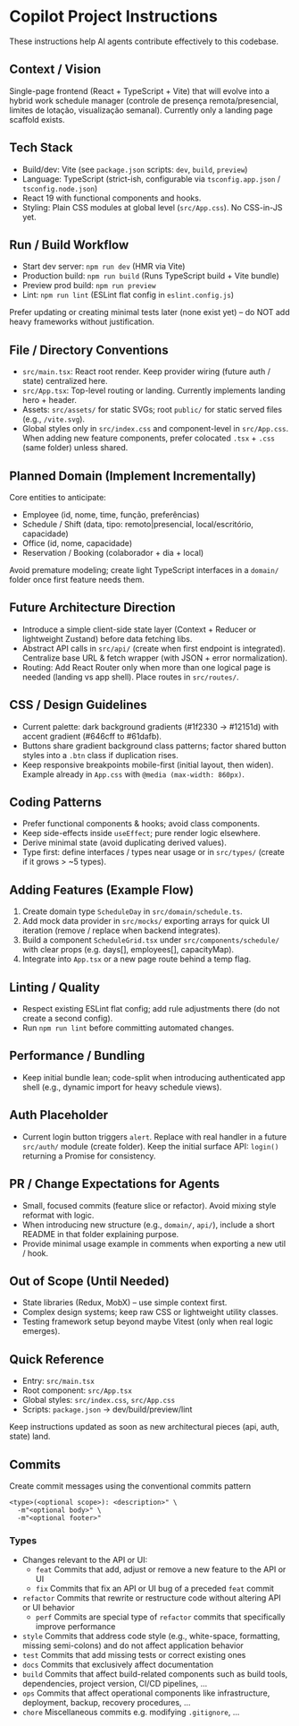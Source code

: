 # Copilot Project Instructions

These instructions help AI agents contribute effectively to this codebase.

## Context / Vision
Single-page frontend (React + TypeScript + Vite) that will evolve into a hybrid work schedule manager (controle de presença remota/presencial, limites de lotação, visualização semanal). Currently only a landing page scaffold exists.

## Tech Stack
- Build/dev: Vite (see `package.json` scripts: `dev`, `build`, `preview`)
- Language: TypeScript (strict-ish, configurable via `tsconfig.app.json` / `tsconfig.node.json`)
- React 19 with functional components and hooks.
- Styling: Plain CSS modules at global level (`src/App.css`). No CSS-in-JS yet.

## Run / Build Workflow
- Start dev server: `npm run dev` (HMR via Vite)
- Production build: `npm run build` (Runs TypeScript build + Vite bundle)
- Preview prod build: `npm run preview`
- Lint: `npm run lint` (ESLint flat config in `eslint.config.js`)

Prefer updating or creating minimal tests later (none exist yet) – do NOT add heavy frameworks without justification.

## File / Directory Conventions
- `src/main.tsx`: React root render. Keep provider wiring (future auth / state) centralized here.
- `src/App.tsx`: Top-level routing or landing. Currently implements landing hero + header.
- Assets: `src/assets/` for static SVGs; root `public/` for static served files (e.g., `/vite.svg`).
- Global styles only in `src/index.css` and component-level in `src/App.css`. When adding new feature components, prefer colocated `.tsx` + `.css` (same folder) unless shared.

## Planned Domain (Implement Incrementally)
Core entities to anticipate:
- Employee (id, nome, time, função, preferências)
- Schedule / Shift (data, tipo: remoto|presencial, local/escritório, capacidade)
- Office (id, nome, capacidade)
- Reservation / Booking (colaborador + dia + local)

Avoid premature modeling; create light TypeScript interfaces in a `domain/` folder once first feature needs them.

## Future Architecture Direction
- Introduce a simple client-side state layer (Context + Reducer or lightweight Zustand) before data fetching libs.
- Abstract API calls in `src/api/` (create when first endpoint is integrated). Centralize base URL & fetch wrapper (with JSON + error normalization).
- Routing: Add React Router only when more than one logical page is needed (landing vs app shell). Place routes in `src/routes/`.

## CSS / Design Guidelines
- Current palette: dark background gradients (#1f2330 → #12151d) with accent gradient (#646cff to #61dafb).
- Buttons share gradient background class patterns; factor shared button styles into a `.btn` class if duplication rises.
- Keep responsive breakpoints mobile-first (initial layout, then widen). Example already in `App.css` with `@media (max-width: 860px)`.

## Coding Patterns
- Prefer functional components & hooks; avoid class components.
- Keep side-effects inside `useEffect`; pure render logic elsewhere.
- Derive minimal state (avoid duplicating derived values).
- Type first: define interfaces / types near usage or in `src/types/` (create if it grows > ~5 types).

## Adding Features (Example Flow)
1. Create domain type `ScheduleDay` in `src/domain/schedule.ts`.
2. Add mock data provider in `src/mocks/` exporting arrays for quick UI iteration (remove / replace when backend integrates).
3. Build a component `ScheduleGrid.tsx` under `src/components/schedule/` with clear props (e.g. days[], employees[], capacityMap).
4. Integrate into `App.tsx` or a new page route behind a temp flag.

## Linting / Quality
- Respect existing ESLint flat config; add rule adjustments there (do not create a second config).
- Run `npm run lint` before committing automated changes.

## Performance / Bundling
- Keep initial bundle lean; code-split when introducing authenticated app shell (e.g., dynamic import for heavy schedule views).

## Auth Placeholder
- Current login button triggers `alert`. Replace with real handler in a future `src/auth/` module (create folder). Keep the initial surface API: `login()` returning a Promise for consistency.

## PR / Change Expectations for Agents
- Small, focused commits (feature slice or refactor). Avoid mixing style reformat with logic.
- When introducing new structure (e.g., `domain/`, `api/`), include a short README in that folder explaining purpose.
- Provide minimal usage example in comments when exporting a new util / hook.

## Out of Scope (Until Needed)
- State libraries (Redux, MobX) – use simple context first.
- Complex design systems; keep raw CSS or lightweight utility classes.
- Testing framework setup beyond maybe Vitest (only when real logic emerges).

## Quick Reference
- Entry: `src/main.tsx`
- Root component: `src/App.tsx`
- Global styles: `src/index.css`, `src/App.css`
- Scripts: `package.json` -> dev/build/preview/lint

Keep instructions updated as soon as new architectural pieces (api, auth, state) land.


## Commits

Create commit messages using the conventional commits pattern

```
<type>(<optional scope>): <description>" \
  -m"<optional body>" \
  -m"<optional footer>"
```

### Types
- Changes relevant to the API or UI:
    - `feat` Commits that add, adjust or remove a new feature to the API or UI
    - `fix` Commits that fix an API or UI bug of a preceded `feat` commit
- `refactor` Commits that rewrite or restructure code without altering API or UI behavior
    - `perf` Commits are special type of `refactor` commits that specifically improve performance
- `style` Commits that address code style (e.g., white-space, formatting, missing semi-colons) and do not affect application behavior
- `test` Commits that add missing tests or correct existing ones
- `docs` Commits that exclusively affect documentation
- `build` Commits that affect build-related components such as build tools, dependencies, project version, CI/CD pipelines, ...
- `ops` Commits that affect operational components like infrastructure, deployment, backup, recovery procedures, ...
- `chore` Miscellaneous commits e.g. modifying `.gitignore`, ...